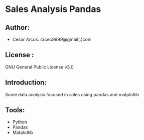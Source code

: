 # Sales Analysis Pandas
##
## Author:
- Cesar Arcos: racec9999@gmail(.)com

## License :
GNU General Public License v3.0

## Introduction:
Some data analysis focused in sales using pandas and matplotlib

## Tools:
- Python 
- Pandas
- Matplotlib
